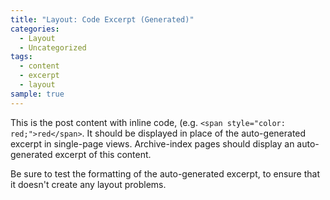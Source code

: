 ```yaml
---
title: "Layout: Code Excerpt (Generated)"
categories:
  - Layout
  - Uncategorized
tags:
  - content
  - excerpt
  - layout
sample: true
---
```


This is the post content with inline code, (e.g. `<span style="color: red;">red</span>`. It should be displayed in place of the auto-generated excerpt in single-page views. Archive-index pages should display an auto-generated excerpt of this content.

Be sure to test the formatting of the auto-generated excerpt, to ensure that it doesn't create any layout problems.